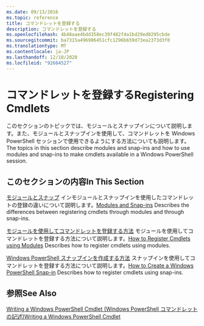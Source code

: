 ```yaml
---
ms.date: 09/13/2016
ms.topic: reference
title: コマンドレットを登録する
description: コマンドレットを登録する
ms.openlocfilehash: 4b48aae4bdd358ec39f482f4a1bd29ed0295cbde
ms.sourcegitcommit: ba7315a496986451cfc1296b659d73ea2373d3f0
ms.translationtype: MT
ms.contentlocale: ja-JP
ms.lasthandoff: 12/10/2020
ms.locfileid: "92664527"
---
```

# <a name="registering-cmdlets"></a><span data-ttu-id="3ac0c-103">コマンドレットを登録する</span><span class="sxs-lookup"><span data-stu-id="3ac0c-103">Registering Cmdlets</span></span>

<span data-ttu-id="3ac0c-104">このセクションのトピックでは、モジュールとスナップインについて説明します。また、モジュールとスナップインを使用して、コマンドレットを Windows PowerShell セッションで使用できるようにする方法についても説明します。</span><span class="sxs-lookup"><span data-stu-id="3ac0c-104">The topics in this section describe modules and snap-ins and how to use modules and snap-ins to make cmdlets available in a Windows PowerShell session.</span></span>

## <a name="in-this-section"></a><span data-ttu-id="3ac0c-105">このセクションの内容</span><span class="sxs-lookup"><span data-stu-id="3ac0c-105">In This Section</span></span>

<span data-ttu-id="3ac0c-106">[モジュールとスナップ](./modules-and-snap-ins.md) インモジュールとスナップインを使用したコマンドレットの登録の違いについて説明します。</span><span class="sxs-lookup"><span data-stu-id="3ac0c-106">[Modules and Snap-ins](./modules-and-snap-ins.md) Describes the differences between registering cmdlets through modules and through snap-ins.</span></span>

<span data-ttu-id="3ac0c-107">[モジュールを使用してコマンドレットを登録する方法](./how-to-import-cmdlets-using-modules.md) モジュールを使用してコマンドレットを登録する方法について説明します。</span><span class="sxs-lookup"><span data-stu-id="3ac0c-107">[How to Register Cmdlets using Modules](./how-to-import-cmdlets-using-modules.md) Describes how to register cmdlets using modules.</span></span>

<span data-ttu-id="3ac0c-108">[Windows PowerShell スナップインを作成する方法](./how-to-create-a-windows-powershell-snap-in.md) スナップインを使用してコマンドレットを登録する方法について説明します。</span><span class="sxs-lookup"><span data-stu-id="3ac0c-108">[How to Create a Windows PowerShell Snap-in](./how-to-create-a-windows-powershell-snap-in.md) Describes how to register cmdlets using snap-ins.</span></span>

## <a name="see-also"></a><span data-ttu-id="3ac0c-109">参照</span><span class="sxs-lookup"><span data-stu-id="3ac0c-109">See Also</span></span>

[<span data-ttu-id="3ac0c-110">Writing a Windows PowerShell Cmdlet (Windows PowerShell コマンドレットの記述)</span><span class="sxs-lookup"><span data-stu-id="3ac0c-110">Writing a Windows PowerShell Cmdlet</span></span>](../cmdlet/cmdlet-overview.md)

